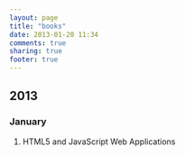 ```yaml
---
layout: page
title: "books"
date: 2013-01-20 11:34
comments: true
sharing: true
footer: true
---
```


## 2013

### January

1. HTML5 and JavaScript Web Applications
